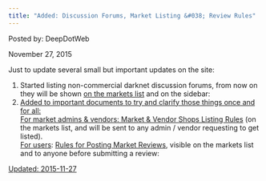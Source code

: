 ```yaml
---
title: "Added: Discussion Forums, Market Listing &#038; Review Rules"
---
```


Posted by: DeepDotWeb 

<span>November 27, 2015</span>




<p>Just to update several small but important updates on the site:</p>
<ol>
<li>Started listing non-commercial darknet discussion forums, from now on they will be shown <a href="/2013/10/28/updated-llist-of-hidden-marketplaces-tor-i2p/">on the markets list</a> and on the sidebar:<br/>
<a href="/imgs/2015/11/discuss.png">
<li>Added to important documents to try and clarify those things once and for all:<br/>
<span style="text-decoration: underline;">For market admins &amp; vendors</span>: <a href="/rules-for-market-vendor-shops-listing/">Market &amp; Vendor Shops Listing Rules</a> (on the markets list, and will be sent to any admin / vendor requesting to get listed).<br/>
<span style="text-decoration: underline;">For users</span>: <a href="/rules-for-posting-market-reviews/">Rules for Posting Market Reviews</a>, visible on the markets list and to anyone before submitting a review:<br/>
<a href="/imgs/2015/11/reviewposting.png">
</ol>

Updated: 2015-11-27